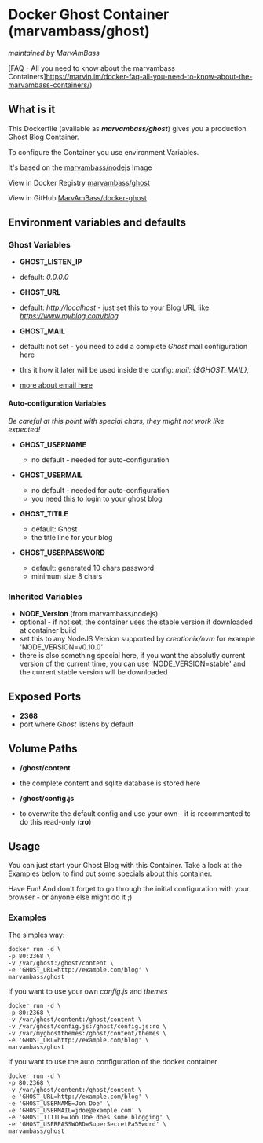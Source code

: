 # Docker Ghost Container (marvambass/ghost)
_maintained by MarvAmBass_

[FAQ - All you need to know about the marvambass Containers]https://marvin.im/docker-faq-all-you-need-to-know-about-the-marvambass-containers/)

## What is it

This Dockerfile (available as ___marvambass/ghost___) gives you a production Ghost Blog Container.

To configure the Container you use environment Variables.

It's based on the [marvambass/nodejs](https://registry.hub.docker.com/u/marvambass/nodejs/) Image

View in Docker Registry [marvambass/ghost](https://registry.hub.docker.com/u/marvambass/ghost/)

View in GitHub [MarvAmBass/docker-ghost](https://github.com/MarvAmBass/docker-ghost)

## Environment variables and defaults

### Ghost Variables

* __GHOST\_LISTEN\_IP__
 * default: _0.0.0.0_

* __GHOST\_URL__
 * default: _http://localhost_ - just set this to your Blog URL like _https://www.myblog.com/blog_

* __GHOST\_MAIL__
 * default: not set - you need to add a complete _Ghost_ mail configuration here
 * this it how it later will be used inside the config: _mail: {$GHOST\_MAIL},_
 * [more about email here](http://support.ghost.org/config/#email)
 
#### Auto-configuration Variables

_Be careful at this point with special chars, they might not work like expected!_ 
 
* __GHOST\_USERNAME__
  * no default - needed for auto-configuration
  
* __GHOST\_USERMAIL__
  * no default - needed for auto-configuration
  * you need this to login to your ghost blog
  
* __GHOST\_TITILE__
  * default: Ghost
  * the title line for your blog
  
* __GHOST\_USERPASSWORD__
  * default: generated 10 chars password
  * minimum size 8 chars
    
### Inherited Variables

* __NODE\_Version__ (from marvambass/nodejs)
 * optional - if not set, the container uses the stable version it downloaded at container build
 * set this to any NodeJS Version supported by _creationix/nvm_ for example 'NODE_VERSION=v0.10.0'
 * there is also something special here, if you want the absolutly current version of the current time, you can use 'NODE_VERSION=stable' and the current stable version will be downloaded
 
## Exposed Ports

* __2368__
 * port where _Ghost_ listens by default
 
## Volume Paths

* __/ghost/content__
 * the complete content and sqlite database is stored here
 
* __/ghost/config.js__
 * to overwrite the default config and use your own - it is recommented to do this read-only (__:ro__)
 
## Usage

You can just start your Ghost Blog with this Container. Take a look at the Examples below to find out some specials about this container.

Have Fun! And don't forget to go through the initial configuration with your browser - or anyone else might do it ;)

### Examples

The simples way:

    docker run -d \
    -p 80:2368 \
    -v /var/ghost:/ghost/content \
    -e 'GHOST_URL=http://example.com/blog' \
    marvambass/ghost

If you want to use your own _config.js_ and _themes_

    docker run -d \
    -p 80:2368 \
    -v /var/ghost/content:/ghost/content \
    -v /var/ghost/config.js:/ghost/config.js:ro \
    -v /var/myghostthemes:/ghost/content/themes \
    -e 'GHOST_URL=http://example.com/blog' \
    marvambass/ghost
    
    
If you want to use the auto configuration of the docker container

    docker run -d \
    -p 80:2368 \
    -v /var/ghost/content:/ghost/content \
    -e 'GHOST_URL=http://example.com/blog' \
    -e 'GHOST_USERNAME=Jon Doe' \
    -e 'GHOST_USERMAIL=jdoe@example.com' \
    -e 'GHOST_TITILE=Jon Doe does some blogging' \
    -e 'GHOST_USERPASSWORD=SuperSecretPa55word' \
    marvambass/ghost
